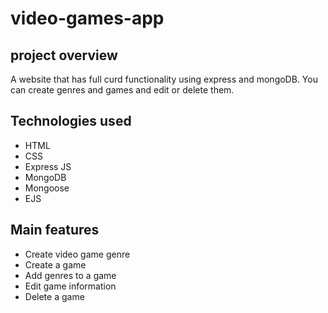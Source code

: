 # video-games-app

## project overview

A website that has full curd functionality using express and mongoDB. You can create genres and games and edit or delete them. 

## Technologies used

- HTML
- CSS
- Express JS
- MongoDB
- Mongoose
- EJS

## Main features

- Create video game genre
- Create a game 
- Add genres to a game
- Edit game information
- Delete a game
